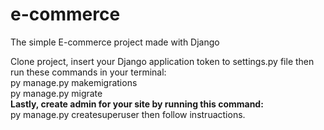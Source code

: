 # e-commerce
The simple  E-commerce project made with Django

Clone project, insert your Django application token to settings.py file then run these commands in your terminal: <br>
py manage.py makemigrations <br>
py manage.py migrate <br>
<b>Lastly, create admin for your site by running this command:</b> <br>
py manage.py createsuperuser then follow instruactions. 
